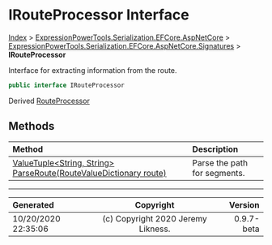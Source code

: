 ﻿# IRouteProcessor Interface

[Index](../index.md) > [ExpressionPowerTools.Serialization.EFCore.AspNetCore](ExpressionPowerTools.Serialization.EFCore.AspNetCore.a.md) > [ExpressionPowerTools.Serialization.EFCore.AspNetCore.Signatures](ExpressionPowerTools.Serialization.EFCore.AspNetCore.Signatures.n.md) > **IRouteProcessor**

Interface for extracting information from the route.

```csharp
public interface IRouteProcessor
```

Derived  [RouteProcessor](ExpressionPowerTools.Serialization.EFCore.AspNetCore.Middleware.RouteProcessor.cs.md) 

## Methods

| Method | Description |
| :-- | :-- |
| [ValueTuple&lt;String, String> ParseRoute(RouteValueDictionary route)](ExpressionPowerTools.Serialization.EFCore.AspNetCore.Signatures.IRouteProcessor.ParseRoute.m.md) | Parse the path for segments. |

---

| Generated | Copyright | Version |
| :-- | :-: | --: |
| 10/20/2020 22:35:06 | (c) Copyright 2020 Jeremy Likness. | 0.9.7-beta |
